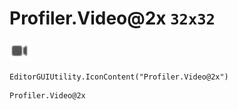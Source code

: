 # Profiler.Video@2x `32x32`
<img src="/img/Profiler.Video.png" width=32 height=32>

``` CSharp
EditorGUIUtility.IconContent("Profiler.Video@2x")
```
```
Profiler.Video@2x
```
